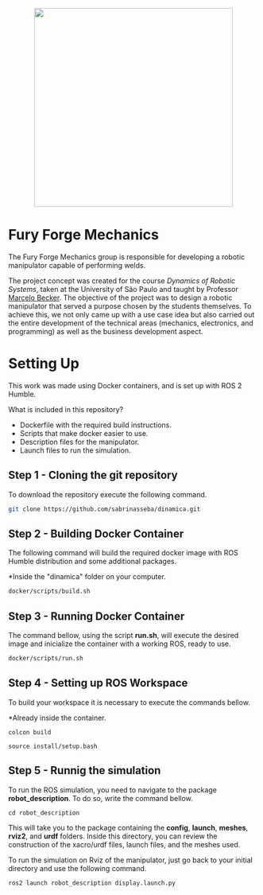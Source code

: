 <p align="center">
  <img width="400" height="400" src="https://github.com/user-attachments/assets/936c0e67-352a-479a-b908-540a19837f53">
</p>

# Fury Forge Mechanics

<p align="justify">

The Fury Forge Mechanics group is responsible for developing a robotic manipulator capable of performing welds.
</p>

<p align="justify">
  
The project concept was created for the course *Dynamics of Robotic Systems*, taken at the University of São Paulo and taught by Professor [Marcelo Becker](https://www.linkedin.com/in/marcelo-becker-761bb524/). The objective of the project was to design a robotic manipulator that served a purpose chosen by the students themselves. To achieve this, we not only came up with a use case idea but also carried out the entire development of the technical areas (mechanics, electronics, and programming) as well as the business development aspect.
</p>

# Setting Up

<p align="justify">

This work was made using Docker containers, and is set up with ROS 2 Humble.

What is included in this repository?
* Dockerfile with the required build instructions.
* Scripts that make docker easier to use.
* Description files for the manipulator.
* Launch files to run the simulation.

</p>

## Step 1 - Cloning the git repository

To download the repository execute the following command.
</p>

```bash
git clone https://github.com/sabrinasseba/dinamica.git
```

## Step 2 - Building Docker Container

<p align="justify">

The following command will build the required docker image with ROS Humble distribution and some additional packages.
</p>

*Inside the "dinamica" folder on your computer.

```bash
docker/scripts/build.sh 
```

## Step 3 - Running Docker Container

<p align="justify">

The command bellow, using the script **run.sh**, will execute the desired image and inicialize the container with a working ROS, ready to use.
</p>

```bash
docker/scripts/run.sh
```

## Step 4 - Setting up ROS Workspace

<p align="justify">

To build your workspace it is necessary to execute the commands bellow.

*Already inside the container.

```
colcon build
```
```
source install/setup.bash
```
## Step 5 - Runnig the simulation

<p align="justify">

To run the ROS simulation, you need to navigate to the package **robot_description**. To do so, write the command bellow.
</p>

```
cd robot_description
```
<p align="justify">

This will take you to the package containing the **config**, **launch**, **meshes**, **rviz2**, and **urdf** folders. Inside this directory, you can review the construction of the xacro/urdf files, launch files, and the meshes used.
</p>

<p align="justify">

To run the simulation on Rviz of the manipulator, just go back to your initial directory and use the following command.

```
ros2 launch robot_description display.launch.py
```







